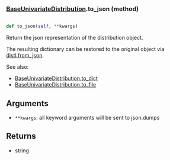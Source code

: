 ### [BaseUnivariateDistribution](BaseUnivariateDistribution.md).to_json (method)


```py

def to_json(self, **kwargs)

```



Return the json representation of the distribution object.

The resulting dictionary can be restored to the original object
via [distl.from_json](distl.from_json.md).

See also:

* [BaseUnivariateDistribution.to_dict](BaseUnivariateDistribution.to_dict.md)
* [BaseUnivariateDistribution.to_file](BaseUnivariateDistribution.to_file.md)

Arguments
---------
* `**kwargs`: all keyword arguments will be sent to json.dumps

Returns
--------
* string

